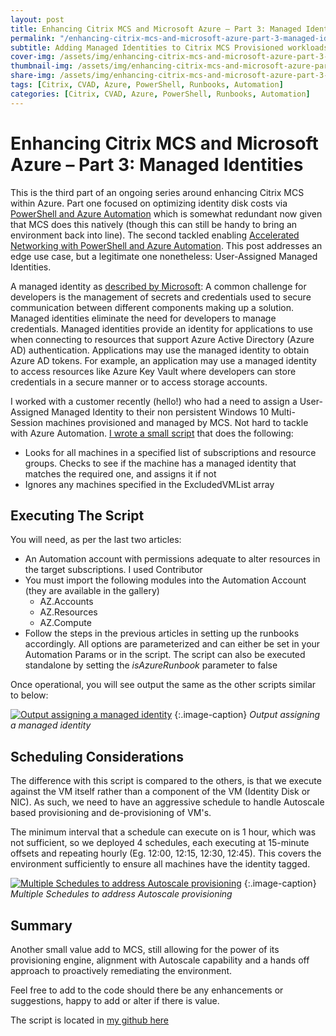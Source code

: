 ```yaml
---
layout: post
title: Enhancing Citrix MCS and Microsoft Azure – Part 3: Managed Identities
permalink: "/enhancing-citrix-mcs-and-microsoft-azure-part-3-managed-identities/"
subtitle: Adding Managed Identities to Citrix MCS Provisioned workloads in Microsoft Azure
cover-img: /assets/img/enhancing-citrix-mcs-and-microsoft-azure-part-3-managed-identities/digital_identity.png
thumbnail-img: /assets/img/enhancing-citrix-mcs-and-microsoft-azure-part-3-managed-identities/digital_identity.png
share-img: /assets/img/enhancing-citrix-mcs-and-microsoft-azure-part-3-managed-identities/digital_identity.png
tags: [Citrix, CVAD, Azure, PowerShell, Runbooks, Automation]
categories: [Citrix, CVAD, Azure, PowerShell, Runbooks, Automation]
---
```



# Enhancing Citrix MCS and Microsoft Azure – Part 3: Managed Identities

This is the third part of an ongoing series around enhancing Citrix MCS within Azure. Part one focused on optimizing identity disk costs via [PowerShell and Azure Automation](https://jkindon.com/2020/10/27/enhancing-citrix-mcs-and-microsoft-azure-part-1-identity-disk-cost-optimization/) which is somewhat redundant now given that MCS does this natively (though this can still be handy to bring an environment back into line). The second tackled enabling [Accelerated Networking with PowerShell and Azure Automation](https://jkindon.com/2020/11/10/enhancing-citrix-mcs-and-microsoft-azure-part-2-accelerated-networking/). This post addresses an edge use case, but a legitimate one nonetheless: User-Assigned Managed Identities.

A managed identity as [described by Microsoft](https://docs.microsoft.com/en-us/azure/active-directory/managed-identities-azure-resources/overview): A common challenge for developers is the management of secrets and credentials used to secure communication between different components making up a solution. Managed identities eliminate the need for developers to manage credentials. Managed identities provide an identity for applications to use when connecting to resources that support Azure Active Directory (Azure AD) authentication. Applications may use the managed identity to obtain Azure AD tokens. For example, an application may use a managed identity to access resources like Azure Key Vault where developers can store credentials in a secure manner or to access storage accounts.

I worked with a customer recently (hello!) who had a need to assign a User-Assigned Managed Identity to their non persistent Windows 10 Multi-Session machines provisioned and managed by MCS. Not hard to tackle with Azure Automation. [I wrote a small script](https://github.com/JamesKindon/Citrix/blob/master/Azure/EnableManagedIdentity.ps1) that does the following:

*  Looks for all machines in a specified list of subscriptions and resource groups. Checks to see if the machine has a managed identity that matches the required one, and assigns it if not
*  Ignores any machines specified in the ExcludedVMList array

## Executing The Script

You will need, as per the last two articles:

*  An Automation account with permissions adequate to alter resources in the target subscriptions. I used Contributor
*  You must import the following modules into the Automation Account (they are available in the gallery)
    *  AZ.Accounts
    *  AZ.Resources
    *  AZ.Compute
*  Follow the steps in the previous articles in setting up the runbooks accordingly. All options are parameterized and can either be set in your Automation Params or in the script. The script can also be executed standalone by setting the *isAzureRunbook* parameter to false

Once operational, you will see output the same as the other scripts similar to below:

[![Output assigning a managed identity]({{site.baseurl}}/assets/img/enhancing-citrix-mcs-and-microsoft-azure-part-3-managed-identities/LogOutput.png)](https://github.com/JamesKindon/jkindon.github.io/blob/main{{site.baseurl}}/assets/img/enhancing-citrix-mcs-and-microsoft-azure-part-3-managed-identities/LogOutput.png)
{:.image-caption}
*Output assigning a managed identity*

## Scheduling Considerations

The difference with this script is compared to the others, is that we execute against the VM itself rather than a component of the VM (Identity Disk or NIC). As such, we need to have an aggressive schedule to handle Autoscale based provisioning and de-provisioning of VM's.

The minimum interval that a schedule can execute on is 1 hour, which was not sufficient, so we deployed 4 schedules, each executing at 15-minute offsets and repeating hourly (Eg. 12:00, 12:15, 12:30, 12:45). This covers the environment sufficiently to ensure all machines have the identity tagged.

[![Multiple Schedules to address Autoscale provisioning]({{site.baseurl}}/assets/img/enhancing-citrix-mcs-and-microsoft-azure-part-3-managed-identities/Schedules.png)](https://github.com/JamesKindon/jkindon.github.io/blob/main{{site.baseurl}}/assets/img/enhancing-citrix-mcs-and-microsoft-azure-part-3-managed-identities/Schedules.png)
{:.image-caption}
*Multiple Schedules to address Autoscale provisioning*

## Summary

Another small value add to MCS, still allowing for the power of its provisioning engine, alignment with Autoscale capability and a hands off approach to proactively remediating the environment.

Feel free to add to the code should there be any enhancements or suggestions, happy to add or alter if there is value.

The script is located in [my github here](https://github.com/JamesKindon/Citrix/blob/master/Azure/EnableManagedIdentity.ps1)